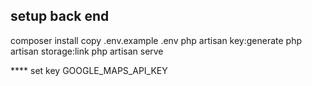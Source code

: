 ## setup back end
  composer install
  copy .env.example .env
  php artisan key:generate
  php artisan storage:link
  php artisan serve
  
**** set key GOOGLE_MAPS_API_KEY